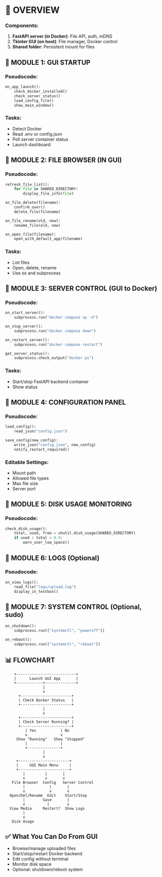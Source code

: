 # 🧠 OVERVIEW

### Components:

1. **FastAPI server (in Docker)**: File API, auth, mDNS
1. **Tkinter GUI (on host)**: File manager, Docker control
1. **Shared folder**: Persistent mount for files

## 🧩 MODULE 1: GUI STARTUP

### Pseudocode:

```python
on_app_launch():
    check_docker_installed()
    check_server_status()
    load_config_file()
    show_main_window()
```

### Tasks:

- Detect Docker
- Read .env or config.json
- Poll server container status
- Launch dashboard

## 🧩 MODULE 2: FILE BROWSER (IN GUI)

### Pseudocode:

```python
refresh_file_list():
    for file in SHARED_DIRECTORY:
        display_file_info(file)

on_file_delete(filename):
    confirm_user()
    delete_file(filename)

on_file_rename(old, new):
    rename_file(old, new)

on_open_file(filename):
    open_with_default_app(filename)
```

### Tasks:

- List files
- Open, delete, rename
- Use os and subprocess

## 🧩 MODULE 3: SERVER CONTROL (GUI to Docker)

### Pseudocode:

```python
on_start_server():
    subprocess.run("docker compose up -d")

on_stop_server():
    subprocess.run("docker compose down")

on_restart_server():
    subprocess.run("docker compose restart")

get_server_status():
    subprocess.check_output("docker ps")
```

### Tasks:

- Start/stop FastAPI backend container
- Show status

## 🧩 MODULE 4: CONFIGURATION PANEL

### Pseudocode:

```python
load_config():
    read_json("config.json")

save_config(new_config):
    write_json("config.json", new_config)
    notify_restart_required()
```

### Editable Settings:

- Mount path
- Allowed file types
- Max file size
- Server port

## 🧩 MODULE 5: DISK USAGE MONITORING

### Pseudocode:

```python
check_disk_usage():
    total, used, free = shutil.disk_usage(SHARED_DIRECTORY)
    if used / total > 0.9:
        warn_user_low_space()
```

## 🧩 MODULE 6: LOGS (Optional)

### Pseudocode:

```python
on_view_logs():
    read_file("logs/upload.log")
    display_in_textbox()
```

## 🧩 MODULE 7: SYSTEM CONTROL (Optional, sudo)

```python
on_shutdown():
    subprocess.run(["systemctl", "poweroff"])

on_reboot():
    subprocess.run(["systemctl", "reboot"])
```

## 📊 FLOWCHART

```
    +---------------------------+
    |      Launch GUI App       |
    +------------+--------------+
                 |
                 v
      +-----------------------+
      | Check Docker Status   |
      +-----------------------+
                 |
                 v
      +-----------------------+
      | Check Server Running? |
      +-----------------------+
         | Yes           | No
         v               v
     Show "Running"   Show "Stopped"
         |               |
         +---------------+
                 |
                 v
     +-----------------------+
     |     GUI Main Menu     |
     +-----------------------+
        |         |       |
        v         v       v
   File Browser  Config   Server Control
        |           |       |
        v           v       v
  Open/Del/Rename  Edit    Start/Stop
        |        Save       |
        v          |        v
  View Media     Restart?  Show Logs
        |
        v
   Disk Usage
```

## ✅ What You Can Do From GUI

- Browse/manage uploaded files
- Start/stop/restart Docker backend
- Edit config without terminal
- Monitor disk space
- Optional: shutdown/reboot system